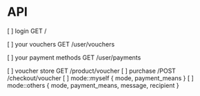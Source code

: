 # API

[ ] login
    GET /

[ ] your vouchers
    GET /user/vouchers

[ ] your payment methods
    GET /user/payments

[ ] voucher store
    GET /product/voucher
    [ ] purchase /POST /checkout/voucher
        [ ] mode::myself
            { mode, payment_means }
        [ ] mode::others
            { mode, payment_means, message, recipient }
